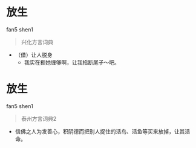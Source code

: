 # 放生
fan5 shen1
> 兴化方言词典
- （借）让人脱身
  - 我实在捱她缠够啊，让我掐断尾子～吧。


# 放生
fan5 shen1
> 泰州方言词典2
- 信佛之人为发善心，积阴德而把别人捉住的活鸟、活鱼等买来放掉，让其活命。
